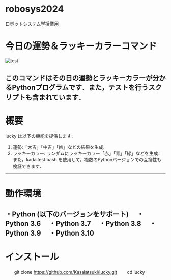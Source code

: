 # robosys2024
ロボットシステム学授業用
# 今日の運勢＆ラッキーカラーコマンド
![test](https://github.com/kasaiatsuki/robosys2024/actions/workflows/kadaitest.yml/badge.svg)

このコマンドはその日の運勢とラッキーカラーが分かるPythonプログラムです．また，テストを行うスクリプトも含まれています．
---
# 概要
lucky は以下の機能を提供します．
1. 運勢:「大吉」「中吉」「凶」などの結果を生成.
2. ラッキーカラー: ランダムにラッキーカラー「赤」「青」「緑」などを生成．
また，kadaitest.bash を使用して，複数のPythonバージョンでの互換性も検証できます．
---
# 動作環境
・Python (以下のバージョンをサポート)
　・Python 3.6
　・Python 3.7
　・Python 3.8
　・Python 3.9
　・Python 3.10
 ---
 # インストール
  　　git clone https://github.com/Kasaiatsuki/lucky.git
  　　cd lucky

 
